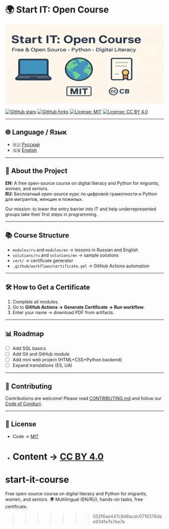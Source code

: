 # 🌍 Start IT: Open Course

![Start IT Banner](./social-preview.png)

[![GitHub stars](https://img.shields.io/github/stars/USERNAME/start-it-course?style=social)](https://github.com/USERNAME/start-it-course/stargazers)
[![GitHub forks](https://img.shields.io/github/forks/USERNAME/start-it-course?style=social)](https://github.com/USERNAME/start-it-course/network/members)
[![License: MIT](https://img.shields.io/badge/License-MIT-green.svg)](./LICENSE)
[![License: CC BY 4.0](https://img.shields.io/badge/License-CC--BY--4.0-blue.svg)](./LICENSE-CC-BY-4.0)

---

## 🌐 Language / Язык

- 🇷🇺 [Русский](./modules/ru/0-welcome.md)
- 🇬🇧 [English](./modules/en/0-welcome.md)

---

## 📖 About the Project

**EN:** A free open-source course on digital literacy and Python for migrants, women, and seniors.  
**RU:** Бесплатный open-source курс по цифровой грамотности и Python для мигрантов, женщин и пожилых.

Our mission: to lower the entry barrier into IT and help underrepresented groups take their first steps in programming.

---

## 📚 Course Structure

- `modules/ru` and `modules/en` → lessons in Russian and English
- `solutions/ru` and `solutions/en` → sample solutions
- `cert/` → certificate generator
- `.github/workflows/certificate.yml` → GitHub Actions automation

---

## 🛠 How to Get a Certificate

1. Complete all modules.
2. Go to **GitHub Actions → Generate Certificate → Run workflow**.
3. Enter your name → download PDF from artifacts.

---

## 📊 Roadmap

- [ ] Add SQL basics
- [ ] Add Git and GitHub module
- [ ] Add mini web project (HTML+CSS+Python backend)
- [ ] Expand translations (ES, UA)

---

## 🤝 Contributing

Contributions are welcome! Please read [CONTRIBUTING.md](./CONTRIBUTING.md) and follow our [Code of Conduct](./CODE_OF_CONDUCT.md).

---

## 📜 License

- Code → [MIT](./LICENSE)
- # Content → [CC BY 4.0](./LICENSE-CC-BY-4.0)

# start-it-course

Free open-source course on digital literacy and Python for migrants, women, and seniors. 🌍 Multilingual (EN/RU), hands-on tasks, free certificate.

> > > > > > > 052f6ae447c8d8acdc0716376dae934fe7e7ee7e
